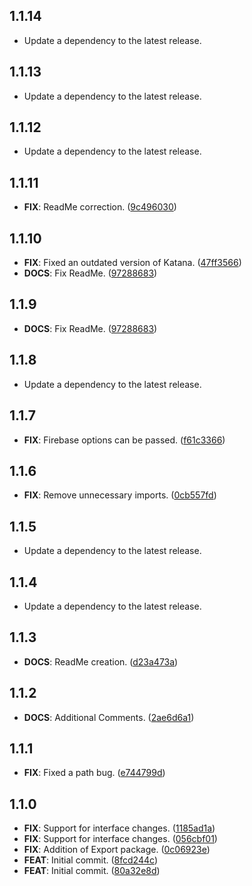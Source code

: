 ## 1.1.14

 - Update a dependency to the latest release.

## 1.1.13

 - Update a dependency to the latest release.

## 1.1.12

 - Update a dependency to the latest release.

## 1.1.11

 - **FIX**: ReadMe correction. ([9c496030](https://github.com/mathrunet/flutter_masamune/commit/9c496030d22849e87490598c13f02669b0c9dd9b))

## 1.1.10

 - **FIX**: Fixed an outdated version of Katana. ([47ff3566](https://github.com/mathrunet/flutter_masamune/commit/47ff35667f59be0d24bdf6554f277583f70e71bf))
 - **DOCS**: Fix ReadMe. ([97288683](https://github.com/mathrunet/flutter_masamune/commit/9728868373615da7b75528353c757946ff726fde))

## 1.1.9

 - **DOCS**: Fix ReadMe. ([97288683](https://github.com/mathrunet/flutter_masamune/commit/9728868373615da7b75528353c757946ff726fde))

## 1.1.8

 - Update a dependency to the latest release.

## 1.1.7

 - **FIX**: Firebase options can be passed. ([f61c3366](https://github.com/mathrunet/flutter_masamune/commit/f61c3366606a5f978be75b43c98651bc4d023b50))

## 1.1.6

 - **FIX**: Remove unnecessary imports. ([0cb557fd](https://github.com/mathrunet/flutter_masamune/commit/0cb557fda2580cbf666279516ffdb380ff7f50de))

## 1.1.5

 - Update a dependency to the latest release.

## 1.1.4

 - Update a dependency to the latest release.

## 1.1.3

 - **DOCS**: ReadMe creation. ([d23a473a](https://github.com/mathrunet/flutter_masamune/commit/d23a473a6c141851d7b18b50df75761a14ad172f))

## 1.1.2

 - **DOCS**: Additional Comments. ([2ae6d6a1](https://github.com/mathrunet/flutter_masamune/commit/2ae6d6a11026007551cb1ba9ca278111224731ff))

## 1.1.1

 - **FIX**: Fixed a path bug. ([e744799d](https://github.com/mathrunet/flutter_masamune/commit/e744799d14059cb2b77bb7166edcec178490b36e))

## 1.1.0

 - **FIX**: Support for interface changes. ([1185ad1a](https://github.com/mathrunet/flutter_masamune/commit/1185ad1a5c792408cc770f75b7f7090d89fed3bd))
 - **FIX**: Support for interface changes. ([056cbf01](https://github.com/mathrunet/flutter_masamune/commit/056cbf01cf4d6e255105be119d97b60466b45f5d))
 - **FIX**: Addition of Export package. ([0c06923e](https://github.com/mathrunet/flutter_masamune/commit/0c06923e99ae2b31001dea33ef2a99481820f734))
 - **FEAT**: Initial commit. ([8fcd244c](https://github.com/mathrunet/flutter_masamune/commit/8fcd244c779e09e407ab57e9727914d808eebda5))
 - **FEAT**: Initial commit. ([80a32e8d](https://github.com/mathrunet/flutter_masamune/commit/80a32e8d97319e9e99cbb766838a5229e97324d8))

